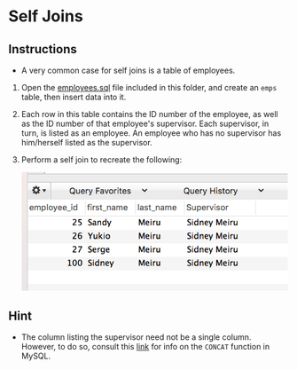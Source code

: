 # Self Joins

## Instructions

* A very common case for self joins is a table of employees. 

1. Open the [employees.sql](employees.sql) file included in this folder, and create an `emps` table, then insert data into it.

2. Each row in this table contains the ID number of the employee, as well as the ID number of that employee's supervisor. Each supervisor, in turn, is listed as an employee. An employee who has no supervisor has him/herself listed as the supervisor. 

3. Perform a self join to recreate the following:

   ![Self Join](Self_Join.png)
  
## Hint

* The column listing the supervisor need not be a single column. However, to do so, consult this [link](https://www.w3schools.com/SQl/func_mysql_concat.asp) for info on the `CONCAT` function in MySQL.

